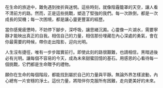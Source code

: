 在生命的旅途中，難免遇到挫折與迷惘。這些時刻，就像陰霾籠罩的天空，讓人看不清前方的路。然而，正是這些挑戰，塑造了堅強的我們。每一次跌倒，都是一次成長的契機；每一次困境，都是讓心靈更豐富的經歷。

當你感覺疲憊時，不妨停下腳步，深呼吸，讓思緒沉澱。心靈像一片湖水，需要寧靜才能映出真正的自我。相信自己的力量，相信那份埋藏在內心深處的勇氣，會在你最需要的時候，帶你走出陰影，迎向光明。

人生沒有捷徑，唯有一步步踏實前行。即使此刻的路很艱難，也請相信，黑暗過後必有光明。讓每個不容易的今天，成為未來甜蜜回憶的基石。用感恩的心看待每一個挑戰，它們都是生命贈予的禮物。

願你在生命的每個階段，都能找到屬於自己的力量與平靜。無論外界怎樣波動，內心總有一片安穩的淨土。這份力量，將陪伴你克服所有困難，走向更美好的未來。